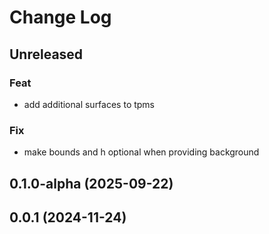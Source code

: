 <!-- Generated by the commitizen `cz changelog` command. See pyproject.toml for configuration -->
# Change Log

## Unreleased

### Feat

- add additional surfaces to tpms

### Fix

- make bounds and h optional when providing background

## 0.1.0-alpha (2025-09-22)

## 0.0.1 (2024-11-24)
